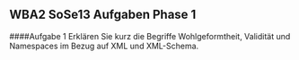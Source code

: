 ## WBA2 SoSe13 Aufgaben Phase 1

####Aufgabe 1 Erklären Sie kurz die Begriffe Wohlgeformtheit, Validität und Namespaces im Bezug auf XML und XML-Schema.

